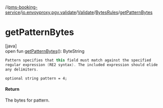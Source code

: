 //[pms-booking-service](../../../../index.md)/[io.envoyproxy.pgv.validate](../../index.md)/[Validate](../index.md)/[BytesRules](index.md)/[getPatternBytes](get-pattern-bytes.md)

# getPatternBytes

[java]\
open fun [getPatternBytes](get-pattern-bytes.md)(): ByteString

```kotlin
Pattern specifies that this field must match against the specified
regular expression (RE2 syntax). The included expression should elide
any delimiters.

```
`optional string pattern = 4;`

#### Return

The bytes for pattern.